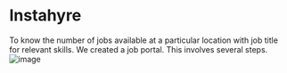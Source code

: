 # Instahyre
To know the number of jobs available at a particular location with job title for relevant skills. We created a job portal.
This involves several steps.
![image](https://github.com/Dataanthusiast/Instahyre/assets/128246911/94734fe1-e60c-498a-8557-749d0ec26564)
